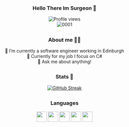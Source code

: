 <div align="center">

### Hello There Im Surgeon 👋
![Profile views](https://komarev.com/ghpvc/?username=MichaelSurgeon&style=for-the-badge&color=orange)
<br>
![0001](https://media1.tenor.com/m/dWGCpWhgMEEAAAAC/9z-9zteam.gif)
##

### About me 🧑‍🦰
  🌱 I’m currently a software engineer working in Edinburgh
  <br>
  🚀 Currently for my job I focus on C#
  <br>
  💬 Ask me about anything!
  
##

### Stats 🎯
[![GitHub Streak](http://github-readme-streak-stats.herokuapp.com?user=MichaelSurgeon&theme=dark&background=000000)](https://git.io/streak-stats)
##

### Languages 
<img width='32px' src='https://raw.githubusercontent.com/rahulbanerjee26/githubProfileReadmeGenerator/51f83dfc2091cdec25b7b33bd2d3da0996ec3efd/icons/csharp.svg'>
<img width='32px' src='https://raw.githubusercontent.com/rahulbanerjee26/githubProfileReadmeGenerator/51f83dfc2091cdec25b7b33bd2d3da0996ec3efd/icons/css.svg'>  
<img width='32px' src='https://raw.githubusercontent.com/rahulbanerjee26/githubProfileReadmeGenerator/51f83dfc2091cdec25b7b33bd2d3da0996ec3efd/icons/html.svg'> 
<img width='32px' src='https://raw.githubusercontent.com/rahulbanerjee26/githubProfileReadmeGenerator/51f83dfc2091cdec25b7b33bd2d3da0996ec3efd/icons/javascript.svg'> 
<img width='32px' src='https://raw.githubusercontent.com/rahulbanerjee26/githubProfileReadmeGenerator/51f83dfc2091cdec25b7b33bd2d3da0996ec3efd/icons/mysql.svg'> 
 
</div>
